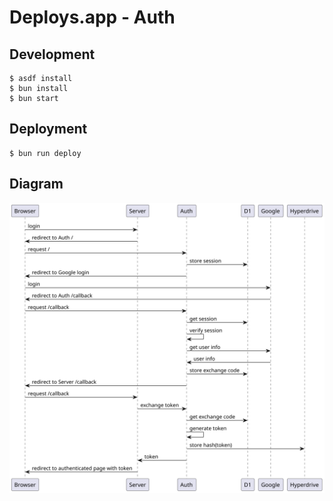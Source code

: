 # Deploys.app - Auth

## Development

```shell
$ asdf install
$ bun install
$ bun start
```

## Deployment

```shell
$ bun run deploy
```

## Diagram

![Diagram](./diagram.svg)

